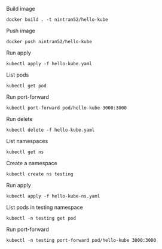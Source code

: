 Build image

```
docker build . -t nintran52/hello-kube
```

Push image

```
docker push nintran52/hello-kube
```

Run apply

```
kubectl apply -f hello-kube.yaml
```

List pods

```
kubectl get pod
```

Run port-forward

```
kubectl port-forward pod/hello-kube 3000:3000
```

Run delete

```
kubectl delete -f hello-kube.yaml
```

List namespaces

```
kubectl get ns
```

Create a namespace

```
kubectl create ns testing
```

Run apply

```
kubectl apply -f hello-kube-ns.yaml
```

List pods in testing namespace

```
kubectl -n testing get pod
```

Run port-forward

```
kubectl -n testing port-forward pod/hello-kube 3000:3000
```
